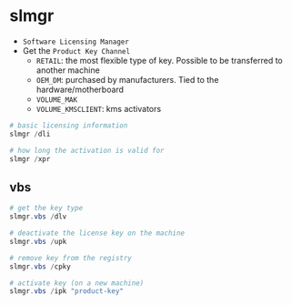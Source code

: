 # slmgr

- `Software Licensing Manager`
- Get the `Product Key Channel`
  - `RETAIL`: the most flexible type of key. Possible to be transferred to another machine
  - `OEM_DM`: purchased by manufacturers. Tied to the hardware/motherboard
  - `VOLUME_MAK`
  - `VOLUME_KMSCLIENT`: kms activators

```powershell
# basic licensing information
slmgr /dli

# how long the activation is valid for
slmgr /xpr
```

## vbs

```powershell
# get the key type
slmgr.vbs /dlv

# deactivate the license key on the machine
slmgr.vbs /upk

# remove key from the registry
slmgr.vbs /cpky

# activate key (on a new machine)
slmgr.vbs /ipk "product-key"
```

